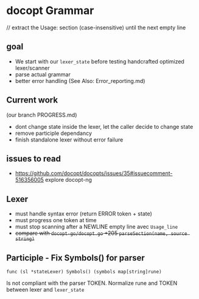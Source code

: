 # docopt Grammar
// extract the Usage: section (case-insensitive) until the next empty line

## goal

* We start with our `lexer_state` before testing handcrafted optimized lexer/scanner
* parse actual grammar
* better error handling (See Also: Error_reporting.md)

## Current work

(our branch PROGRESS.md)

* dont change state inside the lexer, let the caller decide to change state
 *  remove participle dependancy
* finish standalone lexer without error failure

## issues to read

* https://github.com/docopt/docopts/issues/35#issuecomment-516356005 explore docopt-ng

## Lexer

* must handle syntax error (return ERROR token + state)
* must progress one token at time
* must stop scanning after a NEWLINE empty line avec `Usage_line`
* ~~compare with `docopt-go/docopt.go` +205 `parseSection(name, source string)`~~

## Participle - Fix Symbols() for parser

`func (sl *stateLexer) Symbols() (symbols map[string]rune) `

Is not compliant with the parser TOKEN.
Normalize rune and TOKEN between lexer and `lexer_state`


